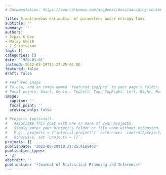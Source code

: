 ```yaml
---
# Documentation: https://sourcethemes.com/academic/docs/managing-content/

title: Simultaneous estimation of parameters under entropy loss
subtitle: ''
summary: ''
authors:
- Dipak K Dey
- Malay Ghosh
- C Srinivasan
tags: []
categories: []
date: '1986-01-01'
lastmod: 2022-05-29T14:27:25-04:00
featured: false
draft: false

# Featured image
# To use, add an image named `featured.jpg/png` to your page's folder.
# Focal points: Smart, Center, TopLeft, Top, TopRight, Left, Right, BottomLeft, Bottom, BottomRight.
image:
  caption: ''
  focal_point: ''
  preview_only: false

# Projects (optional).
#   Associate this post with one or more of your projects.
#   Simply enter your project's folder or file name without extension.
#   E.g. `projects = ["internal-project"]` references `content/project/deep-learning/index.md`.
#   Otherwise, set `projects = []`.
projects: []
publishDate: '2022-05-29T18:27:25.416540Z'
publication_types:
- '2'
abstract: ''
publication: '*Journal of Statistical Planning and Inference*'
---
```


